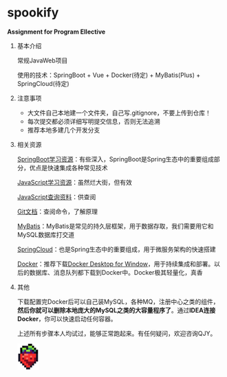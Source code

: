 # spookify
**Assignment for Program Ellective**

1. 基本介绍

   常规JavaWeb项目

   使用的技术：SpringBoot + Vue + Docker(待定) + MyBatis(Plus) + SpringCloud(待定)

2. 注意事项

   * 大文件自己本地建一个文件夹，自己写.gitignore，不要上传到仓库！
   * 每次提交都必须详细写明提交信息，否则无法追溯
   * 推荐本地多建几个开发分支

3. 相关资源

   [SpringBoot学习资源](https://www.yuque.com/leifengyang/springboot3/vznmdeb4kgn90vrx)：有些深入，SpringBoot是Spring生态中的重要组成部分，优点是快速集成各种常见技术

   [JavaScript学习资源](https://www.runoob.com/jsref/dom-obj-attributes.html)：虽然烂大街，但有效

   [JavaScript查询资料](https://developer.mozilla.org/zh-CN/)：供查阅

   [Git文档](https://git-scm.com/book/zh/v2)：查阅命令，了解原理

   [MyBatis](https://www.cnblogs.com/diffx/p/10611082.html)：MyBatis是常见的持久层框架，用于数据存取，我们需要用它和MySQL数据库打交道

   [SpringCloud]()：也是Spring生态中的重要组成，用于微服务架构的快速搭建

   [Docker](https://learn.lianglianglee.com/%E4%B8%93%E6%A0%8F/%E7%94%B1%E6%B5%85%E5%85%A5%E6%B7%B1%E5%90%83%E9%80%8F%20Docker-%E5%AE%8C)：推荐下载[Docker Desktop for Window](https://www.docker.com/products/docker-desktop/)，用于持续集成和部署。以后的数据库、消息队列都下载到Docker中。Docker极其轻量化，真香

4. 其他

   下载配置完Docker后可以自己装MySQL，各种MQ，注册中心之类的组件，**然后你就可以删除本地庞大的MySQL之类的大容量程序了**。通过**IDEA连接Docker**，你可以快速启动任何容器。

   上述所有步骤本人均试过，能够正常跑起来。有任何疑问，欢迎咨询QJY。

   

   <img src="README.assets/image-20231031090703069.png" alt="image-20231031090703069" style="zoom: 25%;" />

   

